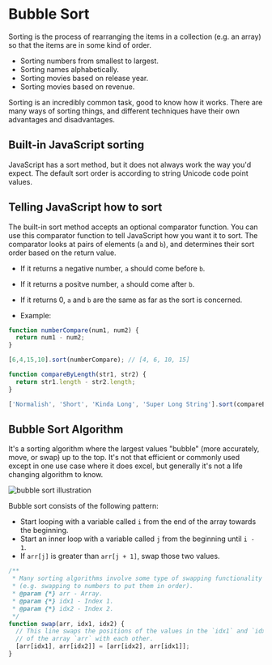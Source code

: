 # Bubble Sort

Sorting is the process of rearranging the items in a collection (e.g. an array) so that the items are in some kind of order.

- Sorting numbers from smallest to largest.
- Sorting names alphabetically.
- Sorting movies based on release year.
- Sorting movies based on revenue.

Sorting is an incredibly common task, good to know how it works. There are many ways of sorting things, and different techniques have their own advantages and disadvantages.

## Built-in JavaScript sorting

JavaScript has a sort method, but it does not always work the way you'd expect. The default sort order is according to string Unicode code point values.

## Telling JavaScript how to sort

The built-in sort method accepts an optional comparator function. You can use this comparator function to tell JavaScript how you want it to sort. The comparator looks at pairs of elements (`a` and `b`), and determines their sort order based on the return value.

- If it returns a negative number, `a` should come before `b`.
- If it returns a positve number, `a` should come after `b`.
- If it returns 0, `a` and `b` are the same as far as the sort is concerned.

- Example:

```js
function numberCompare(num1, num2) {
  return num1 - num2;
}

[6,4,15,10].sort(numberCompare); // [4, 6, 10, 15]

function compareByLength(str1, str2) {
  return str1.length - str2.length;
}

['Normalish', 'Short', 'Kinda Long', 'Super Long String'].sort(compareByLength); // ['Short', 'Normalish', 'Kinda Long', 'Super Long String']
```

## Bubble Sort Algorithm

It's a sorting algorithm where the largest values "bubble" (more accurately, move, or swap) up to the top. It's not that efficient or commonly used except in one use case where it does excel, but generally it's not a life changing algorithm to know.

![bubble sort illustration](https://i.imgur.com/EYqnrMu.png "Bubble Sort Illustration")

Bubble sort consists of the following pattern:

- Start looping with a variable called `i` from the end of the array towards the beginning.
- Start an inner loop with a variable called `j` from the beginning until `i - 1`.
- If `arr[j]` is greater than `arr[j + 1]`, swap those two values.

```js
/**
 * Many sorting algorithms involve some type of swapping functionality
 * (e.g. swapping to numbers to put them in order).
 * @param {*} arr - Array.
 * @param {*} idx1 - Index 1.
 * @param {*} idx2 - Index 2.
 */
function swap(arr, idx1, idx2) {
  // This line swaps the positions of the values in the `idx1` and `idx2` positions
  // of the array `arr` with each other.
  [arr[idx1], arr[idx2]] = [arr[idx2], arr[idx1]];
}

```
